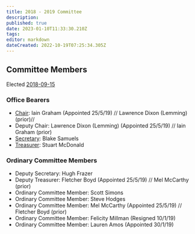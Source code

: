 ```yaml
---
title: 2018 - 2019 Committee
description: 
published: true
date: 2023-01-10T11:33:30.210Z
tags: 
editor: markdown
dateCreated: 2022-10-19T07:25:34.305Z
---
```


## Committee Members

Elected [2018-09-15](/minutes/AGM/2018-09-15)

### Office Bearers

- [Chair](/docs/committee/chairperson): Iain Graham (Appointed 25/5/19) // Lawrence Dixon (Lemming) (prior)//
- Deputy Chair: Lawrence Dixon (Lemming) (Appointed 25/5/19) // Iain Graham (prior)
- [Secretary](/docs/committee/secretary): Blake Samuels
- [Treasurer](/docs/committee/treasurer): Stuart McDonald

### Ordinary Committee Members

- Deputy Secretary: Hugh Frazer
- Deputy Treasurer: Fletcher Boyd (Appointed 25/5/19) // Mel McCarthy (prior)
- Ordinary Committee Member: Scott Simons
- Ordinary Committee Member: Steve Hodges
- Ordinary Committee Member: Mel McCarthy (Appointed 25/5/19) // Fletcher Boyd (prior)
- Ordinary Committee Member: Felicity Millman (Resigned 10/1/19)
- Ordinary Committee Member: Lauren Amos (Appointed 30/1/19)
